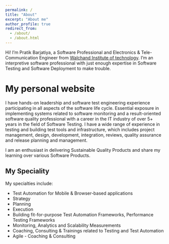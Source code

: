 ```yaml
---
permalink: /
title: "About"
excerpt: "About me"
author_profile: true
redirect_from: 
  - /about/
  - /about.html
---
```


Hi! I’m Pratik Barjatiya, a Software Professional and Electronics & Tele-Communication Engineer from [Walchand Institute of technology](http://www.witsolapur.org/). I’m an interpretive software professional with just enough expertise in Software Testing and Software Deployment to make trouble.

My personal website
======

I have hands-on leadership and software test engineering experience participating in all aspects of the software life cycle. Essential exposure in implementing systems related to software monitoring and a result-oriented software quality professional with a career in the IT industry of over 5+ years in the field of Software Testing. I have a wide range of experience in testing and building test tools and infrastructure, which includes project management, design, development, integration, reviews, quality assurance and release planning and management.

I am an enthusiast in delivering Sustainable Quality Products and share my learning over various Software Products.

My Speciality
------
My specialties include: 
- Test Automation for Mobile & Browser-based applications
- Strategy
- Planning
- Execution
- Building fit-for-purpose Test Automation Frameworks, Performance Testing Frameworks
- Monitoring, Analytics and Scalability Measurements
- Coaching, Consulting & Trainings related to Testing and Test Automation
- Agile - Coaching & Consulting